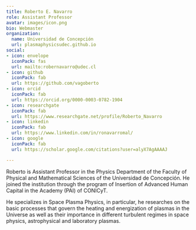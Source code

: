 ```yaml
---
title: Roberto E. Navarro
role: Assistant Professor
avatar: images/icon.png
bio: Webmaster 
organization:
  name: Universidad de Concepción
  url: plasmaphysicsudec.github.io
social:
- icon: envelope
  iconPack: fas
  url: mailto:robernavarro@udec.cl
- icon: github
  iconPack: fab
  url: https://github.com/vagoberto
- icon: orcid
  iconPack: fab
  url: https://orcid.org/0000-0003-0782-1904
- icon: researchgate
  iconPack: fab
  url: https://www.researchgate.net/profile/Roberto_Navarro
- icon: linkedin
  iconPack: fab
  url: https://www.linkedin.com/in/ronavarromal/
- icon: google
  iconPack: fab
  url: https://scholar.google.com/citations?user=alyX7AgAAAAJ

---
```


Roberto is Assistant Professor in the Physics Department of the
Faculty of Physical and Mathematical Sciences of the Universidad de
Concepción. He joined the institution through the program of Insertion
of Advanced Human Capital in the Academy (PAI) of CONICyT.

He specializes in Space Plasma Physics, in particular, he researches
on the basic processes that govern the heating and energization of
plasmas in the Universe as well as their importance in different
turbulent regimes in space physics, astrophysical and laboratory
plasmas.
